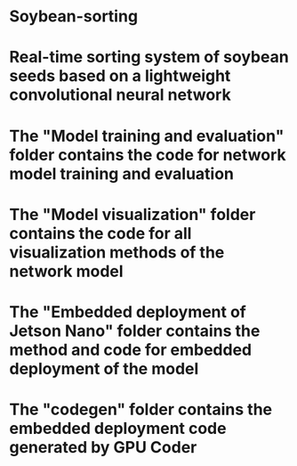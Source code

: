 # Soybean-sorting
# Real-time sorting system of soybean seeds based on a lightweight convolutional neural network
# The "Model training and evaluation" folder contains the code for network model training and evaluation
# The "Model visualization" folder contains the code for all visualization methods of the network model
# The "Embedded deployment of Jetson Nano" folder contains the method and code for embedded deployment of the model
# The "codegen" folder contains the embedded deployment code generated by GPU Coder
